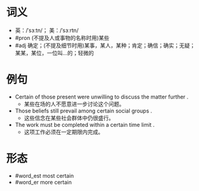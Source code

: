 # 词义
- 英：/ˈsɜːtn/； 美：/ˈsɜːrtn/
- #pron (不提及人或事物的名称时用)某些
- #adj 确定；(不提及细节时用)某事，某人，某种；肯定；确信；确实；无疑；某某，某位，一位叫…的；轻微的
# 例句
- Certain of those present were unwilling to discuss the matter further .
	- 某些在场的人不愿意进一步讨论这个问题。
- Those beliefs still prevail among certain social groups .
	- 这些信念在某些社会群体中仍很盛行。
- The work must be completed within a certain time limit .
	- 这项工作必须在一定期限内完成。
# 形态
- #word_est most certain
- #word_er more certain
